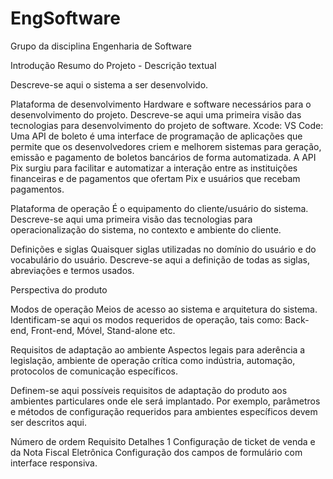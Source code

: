 # EngSoftware
Grupo da disciplina Engenharia de Software


Introdução
Resumo do Projeto - Descrição textual

Descreve-se aqui o sistema a ser desenvolvido.

Plataforma de desenvolvimento
Hardware e software necessários para o desenvolvimento do projeto.
Descreve-se aqui uma primeira visão das tecnologias para desenvolvimento do projeto de software.
Xcode: 
VS Code: 
Uma API de boleto é uma interface de programação de aplicações que permite que os desenvolvedores criem e melhorem sistemas para geração, emissão e pagamento de boletos bancários de forma automatizada. 
A API Pix surgiu para facilitar e automatizar a interação entre as instituições financeiras e de pagamentos que ofertam Pix e usuários que recebam pagamentos. 

Plataforma de operação
É o equipamento do cliente/usuário do sistema.
Descreve-se aqui uma primeira visão das tecnologias para operacionalização do sistema, no contexto e ambiente do cliente.


Definições e siglas
Quaisquer siglas utilizadas no domínio do usuário e do vocabulário do usuário. Descreve-se aqui a definição de todas as siglas, abreviações e termos usados.

Perspectiva do produto

Modos de operação
Meios de acesso ao sistema e arquitetura do sistema. Identificam-se aqui os modos requeridos de operação, tais como: Back-end, Front-end, Móvel, Stand-alone etc.

Requisitos de adaptação ao ambiente
Aspectos legais para aderência a legislação, ambiente de operação crítica como indústria, automação, protocolos de comunicação específicos.

Definem-se aqui possíveis requisitos de adaptação do produto aos ambientes particulares onde ele será implantado. Por exemplo, parâmetros e métodos de configuração requeridos para ambientes específicos devem ser descritos aqui.

Número de ordem
Requisito
Detalhes
1
Configuração de ticket de venda e da Nota Fiscal Eletrônica
Configuração dos campos de formulário com interface responsiva.

